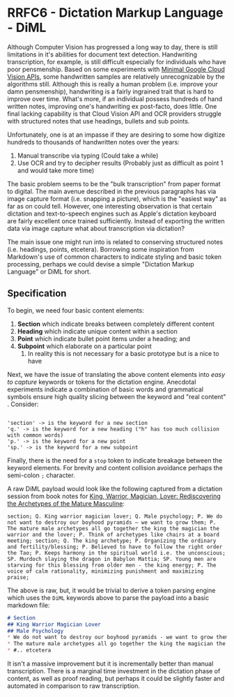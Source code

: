 # RRFC6 - Dictation Markup Language - DiML
Although Computer Vision has progressed a long way to day, there is still limitations in it's abilities for document text detection.  Handwriting transcription, for example, is still difficult especially for individuals who have poor pensmenship. Based on some experiments with [Minimal Google Cloud Vision APIs](https://github.com/aquaflamingo/gcloud-minimal-vision-apis-text-detection), some handwritten samples are relatively unrecognizable by the algorithms still. Although this is really a human problem (i.e. improve your damn pensmenship), handwriting is a fairly ingrained trait that is hard to improve over time. What's more, if an individual possess hundreds of hand written notes, improving one's handwriting ex post-facto, does little. One final lacking capability is that Cloud Vision API and OCR providers struggle with structured notes that use headings, bullets and sub points. 

Unfortunately, one is at an impasse if they are desiring to some how digitize hundreds to thousands of handwritten notes over the years: 
1. Manual transcribe via typing (Could take a while)
2. Use OCR and try to decipher results (Probably just as difficult as point 1 and would take more time)

The basic problem seems to be the "bulk transcription" from paper format to digital. The main avenue described in the previous paragraphs has via image capture format (i.e. snapping a picture), which is the "easiest way" as far as on could tell. However, one interesting observation is that certain dictation and text-to-speech engines such as Apple's dictation keyboard are fairly excellent once trained sufficiently. Instead of exporting the written data via image capture what about transcription via dictation? 

The main issue one might run into is related to conserving structured notes (i.e. headings, points, etcetera). Borrowing some inspiration from Markdown's use of common characters to indicate styling and basic token processing, perhaps we could devise a simple "Dictation Markup Language" or DiML for short.

## Specification
To begin, we need four basic content elements:
1. **Section** which indicate breaks between completely different content
2. **Heading** which indicate unique content within a section
3. **Point** which indicate bullet point items under a heading; and
4. **Subpoint** which elaborate on a particular point
	1. In reality this is not necessary for a basic prototype but is a nice to have

Next, we have the issue of translating the above content elements into *easy to capture* keywords or tokens for the dictation engine. Anecdotal experiments indicate a combination of basic words and grammatical symbols ensure high quality slicing between the keyword and "real content" . Consider:

```diml

'section' -> is the keyword for a new section
'q.' -> is the keyword for a new heading ("h" has too much collision with common words)
'p.' -> is the keyword for a new point
'sp.' -> is the keyword for a new subpoint
```

Finally, there is the need for a `stop` token to indicate breakage between the keyword elements. For brevity and content collision avoidance perhaps the semi-colon `;` character. 

A raw DiML payload would look like the following captured from a dictation session from book notes for [King, Warrior, Magician, Lover: Rediscovering the Archetypes of the Mature Masculine](https://archive.org/details/kingwarriormagic00moor_1):
```diml
section; Q. King warrior magician lover; Q. Male psychology; P. We do not want to destroy our boyhood pyramids – we want to grow them; P. The mature male archetypes all go together the king the magician the warrior and the lover; P. Think of archetypes like chairs at a board meeting; section; Q. The king archetype; P. Organizing the ordinary and fertility/blessing; P. Believed to have to follow the right order the Tao; P. Keeps harmony in the spiritual world i.e. the unconscious; SP. Murdoch slaying the dragon in Babylon Mattia; SP. Young men are starving for this blessing from older men - the king energy; P. The voice of calm rationality, minimizing punishment and maximizing praise; 
```

The above is raw, but, it would be trivial to derive a token parsing engine which uses the `DiML` keywords above to parse the payload into a basic markdown file:

```markdown
# Section
## King Warrior Magician Lover
## Male Psychology
* We do not want to destroy our boyhood pyramids - we want to grow them
* The mature male archetypes all go together the king the magician the warrior and lover
* #.. etcetera
```

It isn't a massive improvement but it is incrementally better than manual transcription. There is a marginal time investment in the dictation phase of content, as well as proof reading, but perhaps it could be slightly faster and automated in comparison to raw transcription. 

